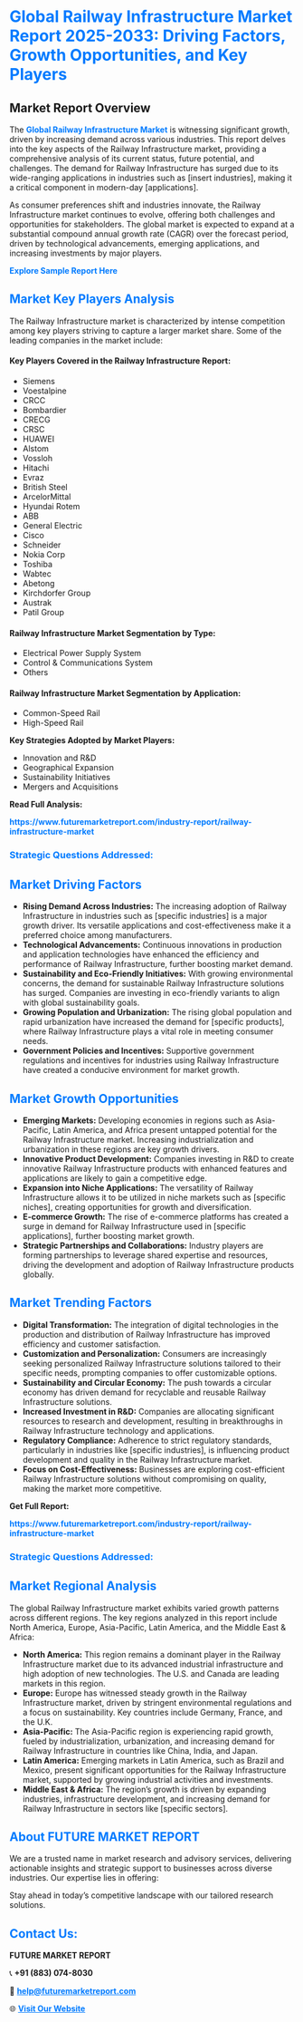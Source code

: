 <h1 style="color: #007BFF;">Global Railway Infrastructure Market Report 2025-2033: Driving Factors, Growth Opportunities, and Key Players</h1>

<section id="overview">
<h2>Market Report Overview</h2>
<p>The <a href="https://www.futuremarketreport.com/industry-report/railway-infrastructure-market" style="color: #007BFF; text-decoration: none;"><strong>Global Railway Infrastructure Market</strong></a> is witnessing significant growth, driven by increasing demand across various industries. This report delves into the key aspects of the Railway Infrastructure market, providing a comprehensive analysis of its current status, future potential, and challenges. The demand for Railway Infrastructure has surged due to its wide-ranging applications in industries such as [insert industries], making it a critical component in modern-day [applications].</p>
<p>As consumer preferences shift and industries innovate, the Railway Infrastructure market continues to evolve, offering both challenges and opportunities for stakeholders. The global market is expected to expand at a substantial compound annual growth rate (CAGR) over the forecast period, driven by technological advancements, emerging applications, and increasing investments by major players.</p>
</section>

<section id="overview">
<p><a href="https://www.futuremarketreport.com/request-sample/reportId=28716" style="color: #007BFF; text-decoration: none;"><strong>Explore Sample Report Here</strong></a></p>
</section>

<section id="key-players">
<h2 style="color: #007BFF;">Market Key Players Analysis</h2>
<p>The Railway Infrastructure market is characterized by intense competition among key players striving to capture a larger market share. Some of the leading companies in the market include:</p>
<h4>Key Players Covered in the Railway Infrastructure Report:</h4>
<ul><li>Siemens</li><li>Voestalpine</li><li>CRCC</li><li>Bombardier</li><li>CRECG</li><li>CRSC</li><li>HUAWEI</li><li>Alstom</li><li>Vossloh</li><li>Hitachi</li><li>Evraz</li><li>British Steel</li><li>ArcelorMittal</li><li>Hyundai Rotem</li><li>ABB</li><li>General Electric</li><li>Cisco</li><li>Schneider</li><li>Nokia Corp</li><li>Toshiba</li><li>Wabtec</li><li>Abetong</li><li>Kirchdorfer Group</li><li>Austrak</li><li>Patil Group</li></ul>
<h4>Railway Infrastructure Market Segmentation by Type:</h4>
<ul><li>Electrical Power Supply System</li><li>Control &amp; Communications System</li><li>Others</li></ul>

<h4>Railway Infrastructure Market Segmentation by Application:</h4>
<ul><li>Common-Speed Rail</li><li>High-Speed Rail</li></ul>
<p><strong>Key Strategies Adopted by Market Players:</strong></p>
<ul>
<li>Innovation and R&D</li>
<li>Geographical Expansion</li>
<li>Sustainability Initiatives</li>
<li>Mergers and Acquisitions</li>
</ul>
</section>

<section>
<p><strong>Read Full Analysis: </strong></p><a href="https://www.futuremarketreport.com/industry-report/railway-infrastructure-market" style="color: #007BFF; text-decoration: none;"><strong>https://www.futuremarketreport.com/industry-report/railway-infrastructure-market</strong></a>
<h3 style="color: #007BFF;">Strategic Questions Addressed:</h3>
</section>

<section id="driving-factors">
<h2 style="color: #007BFF;">Market Driving Factors</h2>
<ul>
<li><strong>Rising Demand Across Industries:</strong> The increasing adoption of Railway Infrastructure in industries such as [specific industries] is a major growth driver. Its versatile applications and cost-effectiveness make it a preferred choice among manufacturers.</li>
<li><strong>Technological Advancements:</strong> Continuous innovations in production and application technologies have enhanced the efficiency and performance of Railway Infrastructure, further boosting market demand.</li>
<li><strong>Sustainability and Eco-Friendly Initiatives:</strong> With growing environmental concerns, the demand for sustainable Railway Infrastructure solutions has surged. Companies are investing in eco-friendly variants to align with global sustainability goals.</li>
<li><strong>Growing Population and Urbanization:</strong> The rising global population and rapid urbanization have increased the demand for [specific products], where Railway Infrastructure plays a vital role in meeting consumer needs.</li>
<li><strong>Government Policies and Incentives:</strong> Supportive government regulations and incentives for industries using Railway Infrastructure have created a conducive environment for market growth.</li>
</ul>
</section>

<section id="growth-opportunities">
<h2 style="color: #007BFF;">Market Growth Opportunities</h2>
<ul>
<li><strong>Emerging Markets:</strong> Developing economies in regions such as Asia-Pacific, Latin America, and Africa present untapped potential for the Railway Infrastructure market. Increasing industrialization and urbanization in these regions are key growth drivers.</li>
<li><strong>Innovative Product Development:</strong> Companies investing in R&D to create innovative Railway Infrastructure products with enhanced features and applications are likely to gain a competitive edge.</li>
<li><strong>Expansion into Niche Applications:</strong> The versatility of Railway Infrastructure allows it to be utilized in niche markets such as [specific niches], creating opportunities for growth and diversification.</li>
<li><strong>E-commerce Growth:</strong> The rise of e-commerce platforms has created a surge in demand for Railway Infrastructure used in [specific applications], further boosting market growth.</li>
<li><strong>Strategic Partnerships and Collaborations:</strong> Industry players are forming partnerships to leverage shared expertise and resources, driving the development and adoption of Railway Infrastructure products globally.</li>
</ul>
</section>

<section id="trending-factors">
<h2 style="color: #007BFF;">Market Trending Factors</h2>
<ul>
<li><strong>Digital Transformation:</strong> The integration of digital technologies in the production and distribution of Railway Infrastructure has improved efficiency and customer satisfaction.</li>
<li><strong>Customization and Personalization:</strong> Consumers are increasingly seeking personalized Railway Infrastructure solutions tailored to their specific needs, prompting companies to offer customizable options.</li>
<li><strong>Sustainability and Circular Economy:</strong> The push towards a circular economy has driven demand for recyclable and reusable Railway Infrastructure solutions.</li>
<li><strong>Increased Investment in R&D:</strong> Companies are allocating significant resources to research and development, resulting in breakthroughs in Railway Infrastructure technology and applications.</li>
<li><strong>Regulatory Compliance:</strong> Adherence to strict regulatory standards, particularly in industries like [specific industries], is influencing product development and quality in the Railway Infrastructure market.</li>
<li><strong>Focus on Cost-Effectiveness:</strong> Businesses are exploring cost-efficient Railway Infrastructure solutions without compromising on quality, making the market more competitive.</li>
</ul>
</section>

<section>
<p><strong>Get Full Report: </strong></p><a href="https://www.futuremarketreport.com/industry-report/railway-infrastructure-market" style="color: #007BFF; text-decoration: none;"><strong>https://www.futuremarketreport.com/industry-report/railway-infrastructure-market</strong></a>
<h3 style="color: #007BFF;">Strategic Questions Addressed:</h3>
</section>


<section id="regional-analysis">
<h2 style="color: #007BFF;">Market Regional Analysis</h2>
<p>The global Railway Infrastructure market exhibits varied growth patterns across different regions. The key regions analyzed in this report include North America, Europe, Asia-Pacific, Latin America, and the Middle East & Africa:</p>
<ul>
<li><strong>North America:</strong> This region remains a dominant player in the Railway Infrastructure market due to its advanced industrial infrastructure and high adoption of new technologies. The U.S. and Canada are leading markets in this region.</li>
<li><strong>Europe:</strong> Europe has witnessed steady growth in the Railway Infrastructure market, driven by stringent environmental regulations and a focus on sustainability. Key countries include Germany, France, and the U.K.</li>
<li><strong>Asia-Pacific:</strong> The Asia-Pacific region is experiencing rapid growth, fueled by industrialization, urbanization, and increasing demand for Railway Infrastructure in countries like China, India, and Japan.</li>
<li><strong>Latin America:</strong> Emerging markets in Latin America, such as Brazil and Mexico, present significant opportunities for the Railway Infrastructure market, supported by growing industrial activities and investments.</li>
<li><strong>Middle East & Africa:</strong> The region’s growth is driven by expanding industries, infrastructure development, and increasing demand for Railway Infrastructure in sectors like [specific sectors].</li>
</ul>
</section>

<footer>
<h2 style="color: #007BFF;">About FUTURE MARKET REPORT</h2>
<p>We are a trusted name in market research and advisory services, delivering actionable insights and strategic support to businesses across diverse industries. Our expertise lies in offering:</p>

<p>Stay ahead in today’s competitive landscape with our tailored research solutions.</p>

<h2 style="color: #007BFF;">Contact Us:</h2>
<p><strong>FUTURE MARKET REPORT</strong></p>
<p>📞 <strong>+91 (883) 074-8030</strong></p>
<p>📧 <strong><a href="mailto:help@futuremarketreport.com" style="color: #007BFF;">help@futuremarketreport.com</a></strong></p>
<p>🌐 <strong><a href="https://www.futuremarketreport.com/" style="color: #007BFF;">Visit Our Website</a></strong></p>
</footer>